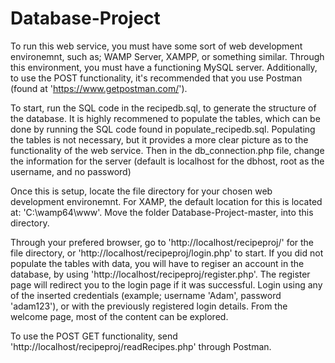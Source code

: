 # Database-Project

To run this web service, you must have some sort of web development environemnt, such as; WAMP Server, XAMPP, or something similar. Through this environment, you must have a functioning MySQL server. Additionally, to use the POST functionality, it's recommended that you use Postman (found at 'https://www.getpostman.com/').

To start, run the SQL code in the recipedb.sql, to generate the structure of the database. It is highly recommened to populate the tables, which can be done by running the SQL code found in populate_recipedb.sql. Populating the tables is not necessary, but it provides a more clear picture as to the functionality of the web service.
Then in the db_connection.php file, change the information for the server (default is localhost for the dbhost, root as the username, and no password)

Once this is setup, locate the file directory for your chosen web development environemnt. For XAMP, the default location for this is located at: 'C:\wamp64\www\'. Move the folder Database-Project-master, into this directory.

Through your prefered browser, go to 'http://localhost/recipeproj/' for the file directory, or 'http://localhost/recipeproj/login.php' to start. If you did not populate the tables with data, you will have to regiser an account in the database, by using 'http://localhost/recipeproj/register.php'. The register page will redirect you to the login page if it was successful. Login using any of the inserted credentials (example; username 'Adam', password 'adam123'), or with the previously registered login details. From the welcome page, most of the content can be explored.

To use the POST GET functionality, send 'http://localhost/recipeproj/readRecipes.php' through Postman.
